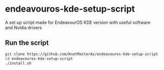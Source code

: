 # endeavouros-kde-setup-script
A set up script made for EndeavourOS KDE version with useful software and Nvidia drivers

## Run the script
```sh
git clone https://github.com/KnotMasterAz/endeavouros-kde-setup-script.git
cd endeavouros-kde-setup-script
./install.sh
```
